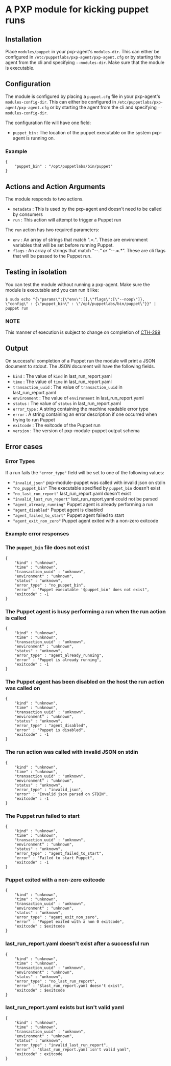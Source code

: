# A PXP module for kicking puppet runs

## Installation

Place `modules/puppet` in your pxp-agent's `modules-dir`. This can either be
configured in `/etc/puppetlabs/pxp-agent/pxp-agent.cfg` or by starting the agent
from the cli and specifying `--modules-dir`. Make sure that the module is executable.

## Configuration

The module is configured by placing a `puppet.cfg` file in your pxp-agent's
`modules-config-dir`. This can either be configured in
`/etc/puppetlabs/pxp-agent/pxp-agent.cfg` or by starting the agent from the cli
and specifying `--modules-config-dir`.

The configuration file will have one field:

* `puppet_bin` : The location of the puppet executable on the system pxp-agent is running on.

### Example

```
{
    "puppet_bin" : "/opt/puppetlabs/bin/puppet"
}
```

## Actions and Action Arguments

The module responds to two actions.

- `metadata` : This is used by the pxp-agent and doesn't need to be called by consumers
- `run` : This action will attempt to trigger a Puppet run

The `run` action has two required parameters:

* `env` : An array of strings that match ".*=.*". These are environment variables
that will be set before running Puppet.
* `flags` : An array of strings that match "--.*" or "--.*=.*". These are cli flags
that will be passed to the Puppet run.

## Testing in isolation

You can test the module without running a pxp-agent. Make sure the module is
executable and you can run it like:

```
$ sudo echo "{\"params\":{\"env\":[],\"flags\":[\"--noop\"]}, \"config\" : {\"puppet_bin\" : \"/opt/puppetlabs/bin/puppet\"}}" | puppet run
```

### NOTE

This manner of execution is subject to change on completion of
[CTH-299](https://tickets.puppetlabs.com/browse/CTH-299)

## Output

On successful completion of a Puppet run the module will print a JSON document to
stdout. The JSON document will have the following fields.

- `kind` : The value of `kind` in last_run_report.yaml
- `time` : The value of `time` in last_run_report.yaml
- `transaction_uuid` : The value of `transaction_uuid` in last_run_report.yaml
- `environment` : The value of `environment` in last_run_report.yaml
- `status` : The value of `status` in last_run_report.yaml
- `error_type` : A string containing the machine readable error type
- `error` : A string containing an error description if one occurred when trying to run Puppet
- `exitcode` : The exitcode of the Puppet run
- `version` : The version of pxp-module-puppet output schema

## Error cases

### Error Types

If a run fails the `"error_type"` field will be set to one of the following values:

- `"invalid_json"` pxp-module-puppet was called with invalid json on stdin
- `"no_puppet_bin"` The executable specified by `puppet_bin` doesn't exist
- `"no_last_run_report"` last_run_report.yaml doesn't exist
- `"invalid_last_run_report"` last_run_report.yaml could not be parsed
- `"agent_already_running"` Puppet agent is already performing a run
- `"agent_disabled"` Puppet agent is disabled
- `"agent_failed_to_start"` Puppet agent failed to start
- `"agent_exit_non_zero"` Puppet agent exited with a non-zero exitcode

### Example error responses


### The `puppet_bin` file does not exist

```
{
    "kind" : "unknown",
    "time" : "unknown",
    "transaction_uuid" : "unknown",
    "environment" : "unknown",
    "status" : "unknown",
    "error_type" : "no_puppet_bin",
    "error" : "Puppet executable '$puppet_bin' does not exist",
    "exitcode" : -1
}
```

### The Puppet agent is busy performing a run when the run action is called

```
{
    "kind" : "unknown",
    "time" : "unknown",
    "transaction_uuid" : "unknown",
    "environment" : "unknown",
    "status" : "unknown",
    "error_type" : "agent_already_running",
    "error" : "Puppet is already running",
    "exitcode" : -1
}
```

### The Puppet agent has been disabled on the host the run action was called on

```
{
    "kind" : "unknown",
    "time" : "unknown",
    "transaction_uuid" : "unknown",
    "environment" : "unknown",
    "status" : "unknown",
    "error_type" : "agent_disabled",
    "error" : "Puppet is disabled",
    "exitcode" : -1
}
```

### The run action was called with invalid JSON on stdin

```
{
    "kind" : "unknown",
    "time" : "unknown",
    "transaction_uuid" : "unknown",
    "environment" : "unknown",
    "status" : "unknown",
    "error_type" : "invalid_json",
    "error" : "Invalid json parsed on STDIN",
    "exitcode" : -1
}
```

### The Puppet run failed to start

```
{
    "kind" : "unknown",
    "time" : "unknown",
    "transaction_uuid" : "unknown",
    "environment" : "unknown",
    "status" : "unknown",
    "error_type" : "agent_failed_to_start",
    "error" : "Failed to start Puppet",
    "exitcode" : -1
}
```

### Puppet exited with a non-zero exitcode

```
{
    "kind" : "unknown",
    "time" : "unknown",
    "transaction_uuid" : "unknown",
    "environment" : "unknown",
    "status" : "unknown",
    "error_type" : "agent_exit_non_zero",
    "error" : "Puppet exited with a non 0 exitcode",
    "exitcode" : $exitcode
}
```

### last_run_report.yaml doesn't exist after a successful run

```
{
    "kind" : "unknown",
    "time" : "unknown",
    "transaction_uuid" : "unknown",
    "environment" : "unknown",
    "status" : "unknown",
    "error_type" : "no_last_run_report",
    "error" : "$last_run_report.yaml doesn't exist",
    "exitcode" : $exitcode
}
```

### last_run_report.yaml exists but isn't valid yaml


```
{
    "kind" : "unknown",
    "time" : "unknown",
    "transaction_uuid" : "unknown",
    "environment" : "unknown",
    "status" : "unknown",
    "error_type" : "invalid_last_run_report",
    "error" : "$last_run_report.yaml isn't valid yaml",
    "exitcode" : exitcode
}
```

